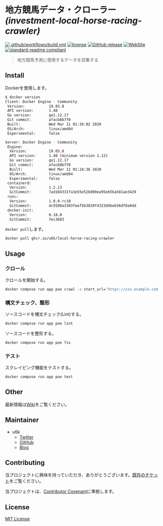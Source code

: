 # 地方競馬データ・クローラー _(investment-local-horse-racing-crawler)_

[![.github/workflows/build.yml](https://github.com/u6k/investment-local-horse-racing-crawler/actions/workflows/build.yml/badge.svg)](https://github.com/u6k/investment-local-horse-racing-crawler/actions/workflows/build.yml)
[![license](https://img.shields.io/github/license/u6k/investment-local-horse-racing-crawler.svg)](https://github.com/u6k/investment-local-horse-racing-crawler/blob/master/LICENSE)
[![GitHub release](https://img.shields.io/github/release/u6k/investment-local-horse-racing-crawler.svg)](https://github.com/u6k/investment-local-horse-racing-crawler/releases)
[![WebSite](https://img.shields.io/website-up-down-green-red/https/shields.io.svg?label=u6k.Redmine)](https://redmine.u6k.me/projects/investment-local-horse-racing-crawler)
[![standard-readme compliant](https://img.shields.io/badge/readme%20style-standard-brightgreen.svg?style=flat-square)](https://github.com/RichardLitt/standard-readme)

> 地方競馬予測に使用するデータを収集する

## Install

Dockerを使用します。

```bash
$ docker version
Client: Docker Engine - Community
 Version:           19.03.8
 API version:       1.40
 Go version:        go1.12.17
 Git commit:        afacb8b7f0
 Built:             Wed Mar 11 01:26:02 2020
 OS/Arch:           linux/amd64
 Experimental:      false

Server: Docker Engine - Community
 Engine:
  Version:          19.03.8
  API version:      1.40 (minimum version 1.12)
  Go version:       go1.12.17
  Git commit:       afacb8b7f0
  Built:            Wed Mar 11 01:24:36 2020
  OS/Arch:          linux/amd64
  Experimental:     false
 containerd:
  Version:          1.2.13
  GitCommit:        7ad184331fa3e55e52b890ea95e65ba581ae3429
 runc:
  Version:          1.0.0-rc10
  GitCommit:        dc9208a3303feef5b3839f4323d9beb36df0a9dd
 docker-init:
  Version:          0.18.0
  GitCommit:        fec3683
```

`docker pull`します。

```bash
docker pull ghcr.io/u6k/local-horse-racing-crawler
```

## Usage

### クロール

クロールを開始する。

```bash
docker compose run app poe crawl -a start_url='https://xxx.example.com'
```

### 構文チェック、整形

ソースコードを構文チェック(Lint)する。

```bash
docker compose run app poe lint
```

ソースコードを整形する。

```bash
docker compose run app poe fix
```

### テスト

スクレイピング機能をテストする。

```bash
docker compose run app poe test
```

## Other

最新情報は[Wiki](https://redmine.u6k.me/projects/investment-local-horse-racing-crawler/wiki/Wiki)をご覧ください。

## Maintainer

- u6k
  - [Twitter](https://twitter.com/u6k_yu1)
  - [GitHub](https://github.com/u6k)
  - [Blog](https://blog.u6k.me/)

## Contributing

当プロジェクトに興味を持っていただき、ありがとうございます。[既存のチケット](https://redmine.u6k.me/projects/investment-local-horse-racing-crawler/issues/)をご覧ください。

当プロジェクトは、[Contributor Covenant](https://www.contributor-covenant.org/version/1/4/code-of-conduct)に準拠します。

## License

[MIT License](https://github.com/u6k/investment-local-horse-racing-crawler/blob/master/LICENSE)
